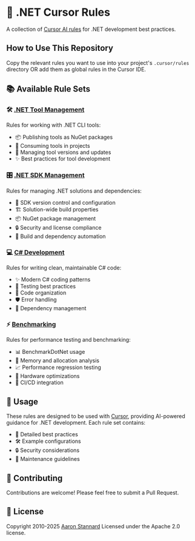 # 🎯 .NET Cursor Rules

A collection of [Cursor AI rules](https://docs.cursor.com/context/rules-for-ai) for .NET development best practices.

## How to Use This Repository

Copy the relevant rules you want to use into your project's `.cursor/rules` directory OR add them as global rules in the Cursor IDE.

## 📚 Available Rule Sets

### 🛠️ [.NET Tool Management](dotnet-tools/)
Rules for working with .NET CLI tools:
- 📦 Publishing tools as NuGet packages
- 🔧 Consuming tools in projects
- 🔄 Managing tool versions and updates
- ✨ Best practices for tool development

### 🎛️ [.NET SDK Management](dotnet-sdk/)
Rules for managing .NET solutions and dependencies:
- 🎯 SDK version control and configuration
- 🏗️ Solution-wide build properties
- 📦 NuGet package management
- 🔒 Security and license compliance
- 🚀 Build and dependency automation

### 💻 [C# Development](csharp/)
Rules for writing clean, maintainable C# code:
- ✨ Modern C# coding patterns
- 🧪 Testing best practices
- 📁 Code organization
- 🛡️ Error handling
- 🔌 Dependency management

### ⚡ [Benchmarking](benchmarking/)
Rules for performance testing and benchmarking:
- 📊 BenchmarkDotNet usage
- 🧮 Memory and allocation analysis
- 📈 Performance regression testing
- 💪 Hardware optimizations
- 🔄 CI/CD integration

## 🚀 Usage

These rules are designed to be used with [Cursor](https://cursor.sh), providing AI-powered guidance for .NET development. Each rule set contains:
- 📖 Detailed best practices
- 🛠️ Example configurations
- 🔒 Security considerations
- 🔧 Maintenance guidelines

## 🤝 Contributing

Contributions are welcome! Please feel free to submit a Pull Request.

## 📄 License

Copyright 2010-2025 [Aaron Stannard](https://aaronstannard.com/)
Licensed under the Apache 2.0 license.
